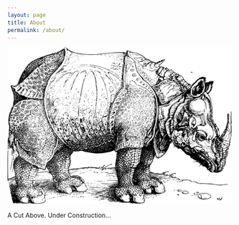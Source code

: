 ```yaml
---
layout: page
title: About
permalink: /about/
---
```


![](/assets/images/rhinoceros-of-durer.png "A Cut Above - Rhinoceros of Durer")

A Cut Above. Under Construction...

